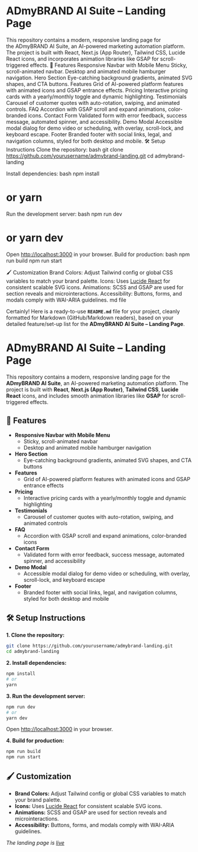 # ADmyBRAND AI Suite – Landing Page

This repository contains a modern, responsive landing page for the ADmyBRAND AI Suite, an AI-powered marketing automation platform. The project is built with React, Next.js (App Router), Tailwind CSS, Lucide React icons, and incorporates animation libraries like GSAP for scroll-triggered effects.
🚀 Features
Responsive Navbar with Mobile Menu
Sticky, scroll-animated navbar.
Desktop and animated mobile hamburger navigation.
Hero Section
Eye-catching background gradients, animated SVG shapes, and CTA buttons.
Features
Grid of AI-powered platform features with animated icons and GSAP entrance effects.
Pricing
Interactive pricing cards with a yearly/monthly toggle and dynamic highlighting.
Testimonials
Carousel of customer quotes with auto-rotation, swiping, and animated controls.
FAQ
Accordion with GSAP scroll and expand animations, color-branded icons.
Contact Form
Validated form with error feedback, success message, automated spinner, and accessibility.
Demo Modal
Accessible modal dialog for demo video or scheduling, with overlay, scroll-lock, and keyboard escape.
Footer
Branded footer with social links, legal, and navigation columns, styled for both desktop and mobile.
🛠️ Setup Instructions
Clone the repository:
bash
git clone https://github.com/yourusername/admybrand-landing.git
cd admybrand-landing

Install dependencies:
bash
npm install

# or yarn

Run the development server:
bash
npm run dev

# or yarn dev

Open [http://localhost:3000](http://localhost:3000/) in your browser.
Build for production:
bash
npm run build
npm run start

🖌️ Customization
Brand Colors:
Adjust Tailwind config or global CSS variables to match your brand palette.
Icons:
Uses [Lucide React](https://lucide.dev/) for consistent scalable SVG icons.
Animations:
SCSS and GSAP are used for section reveals and microinteractions.
Accessibility:
Buttons, forms, and modals comply with WAI-ARIA guidelines.
md file

Certainly! Here is a ready-to-use **`README.md`** file for your project, cleanly formatted for Markdown (GitHub/Markdown readers), based on your detailed feature/set-up list for the **ADmyBRAND AI Suite – Landing Page**.

# ADmyBRAND AI Suite – Landing Page

This repository contains a modern, responsive landing page for the **ADmyBRAND AI Suite**, an AI-powered marketing automation platform.
The project is built with **React**, **Next.js (App Router)**, **Tailwind CSS**, **Lucide React** icons, and includes smooth animation libraries like **GSAP** for scroll-triggered effects.

## 🚀 Features

- **Responsive Navbar with Mobile Menu**
    - Sticky, scroll-animated navbar
    - Desktop and animated mobile hamburger navigation
- **Hero Section**
    - Eye-catching background gradients, animated SVG shapes, and CTA buttons
- **Features**
    - Grid of AI-powered platform features with animated icons and GSAP entrance effects
- **Pricing**
    - Interactive pricing cards with a yearly/monthly toggle and dynamic highlighting
- **Testimonials**
    - Carousel of customer quotes with auto-rotation, swiping, and animated controls
- **FAQ**
    - Accordion with GSAP scroll and expand animations, color-branded icons
- **Contact Form**
    - Validated form with error feedback, success message, automated spinner, and accessibility
- **Demo Modal**
    - Accessible modal dialog for demo video or scheduling, with overlay, scroll-lock, and keyboard escape
- **Footer**
    - Branded footer with social links, legal, and navigation columns, styled for both desktop and mobile


## 🛠️ Setup Instructions

**1. Clone the repository:**

```bash
git clone https://github.com/yourusername/admybrand-landing.git
cd admybrand-landing
```

**2. Install dependencies:**

```bash
npm install
# or
yarn
```

**3. Run the development server:**

```bash
npm run dev
# or
yarn dev
```

Open [http://localhost:3000](http://localhost:3000/) in your browser.

**4. Build for production:**

```bash
npm run build
npm run start
```


## 🖌️ Customization

- **Brand Colors:**
Adjust Tailwind config or global CSS variables to match your brand palette.
- **Icons:**
Uses [Lucide React](https://lucide.dev/) for consistent scalable SVG icons.
- **Animations:**
SCSS and GSAP are used for section reveals and microinteractions.
- **Accessibility:**
Buttons, forms, and modals comply with WAI-ARIA guidelines.

*The landing page is [live](https://landing-page-omega-six-49.vercel.app/)*



